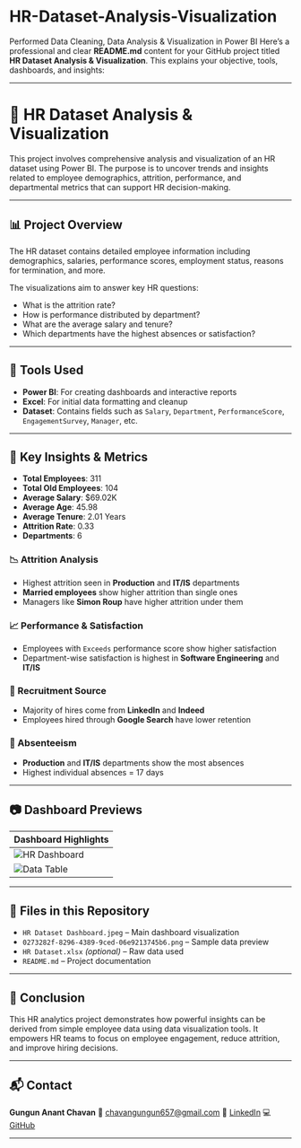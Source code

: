 # HR-Dataset-Analysis-Visualization
Performed Data Cleaning, Data Analysis &amp; Visualization in Power BI
Here’s a professional and clear **README.md** content for your GitHub project titled **HR Dataset Analysis & Visualization**. This explains your objective, tools, dashboards, and insights:

---

# 💼 HR Dataset Analysis & Visualization

This project involves comprehensive analysis and visualization of an HR dataset using Power BI. The purpose is to uncover trends and insights related to employee demographics, attrition, performance, and departmental metrics that can support HR decision-making.

---

## 📊 Project Overview

The HR dataset contains detailed employee information including demographics, salaries, performance scores, employment status, reasons for termination, and more.

The visualizations aim to answer key HR questions:

* What is the attrition rate?
* How is performance distributed by department?
* What are the average salary and tenure?
* Which departments have the highest absences or satisfaction?

---

## 🔧 Tools Used

* **Power BI**: For creating dashboards and interactive reports
* **Excel**: For initial data formatting and cleanup
* **Dataset**: Contains fields such as `Salary`, `Department`, `PerformanceScore`, `EngagementSurvey`, `Manager`, etc.

---

## 📌 Key Insights & Metrics

* **Total Employees**: 311
* **Total Old Employees**: 104
* **Average Salary**: \$69.02K
* **Average Age**: 45.98
* **Average Tenure**: 2.01 Years
* **Attrition Rate**: 0.33
* **Departments**: 6

### 📉 Attrition Analysis

* Highest attrition seen in **Production** and **IT/IS** departments
* **Married employees** show higher attrition than single ones
* Managers like **Simon Roup** have higher attrition under them

### 📈 Performance & Satisfaction

* Employees with `Exceeds` performance score show higher satisfaction
* Department-wise satisfaction is highest in **Software Engineering** and **IT/IS**

### 📂 Recruitment Source

* Majority of hires come from **LinkedIn** and **Indeed**
* Employees hired through **Google Search** have lower retention

### 📅 Absenteeism

* **Production** and **IT/IS** departments show the most absences
* Highest individual absences = 17 days

---

## 📷 Dashboard Previews

| Dashboard Highlights                                                                                       |
| ---------------------------------------------------------------------------------------------------------- |
| ![HR Dashboard](https://github.com/yourusername/yourrepo/blob/main/HR%20Dataset%20Dashboard.jpeg)          |
| ![Data Table](https://github.com/yourusername/yourrepo/blob/main/0273282f-8296-4389-9ced-06e9213745b6.png) |

---

## 📁 Files in this Repository

* `HR Dataset Dashboard.jpeg` – Main dashboard visualization
* `0273282f-8296-4389-9ced-06e9213745b6.png` – Sample data preview
* `HR Dataset.xlsx` *(optional)* – Raw data used
* `README.md` – Project documentation

---

## 🎯 Conclusion

This HR analytics project demonstrates how powerful insights can be derived from simple employee data using data visualization tools. It empowers HR teams to focus on employee engagement, reduce attrition, and improve hiring decisions.

---

## 📬 Contact

**Gungun Anant Chavan**
📧 [chavangungun657@gmail.com](mailto:chavangungun657@gmail.com)
🔗 [LinkedIn](https://www.linkedin.com/in/gungun-chavan-822440259/)
💻 [GitHub](https://github.com/Gungunachavan)

---

